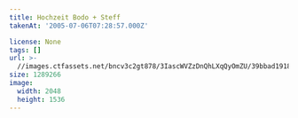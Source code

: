 ```yaml
---
title: Hochzeit Bodo + Steff
takenAt: '2005-07-06T07:28:57.000Z'

license: None
tags: []
url: >-
  //images.ctfassets.net/bncv3c2gt878/3IascWVZzDnQhLXqQyOmZU/39bbad1918b376248e0e0e680902ced1/hochzeit-bodo--steff_4560371510_o
size: 1289266
image:
  width: 2048
  height: 1536
---
```

